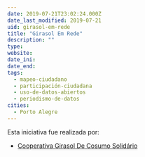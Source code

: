 ```yaml
---
date: 2019-07-21T23:02:24.000Z
date_last_modified: 2019-07-21
uid: girasol-em-rede
title: "Girasol Em Rede"
description: ""
type: 
website: 
date_ini: 
date_end: 
tags:
  - mapeo-ciudadano
  - participación-ciudadana
  - uso-de-datos-abiertos
  - periodismo-de-datos
cities: 
  - Porto Alegre
---
```


Esta iniciativa fue realizada por:

- [Cooperativa Girasol De Cosumo Solidário](/i/cooperativa-girasol-de-cosumo-solidario.html)
